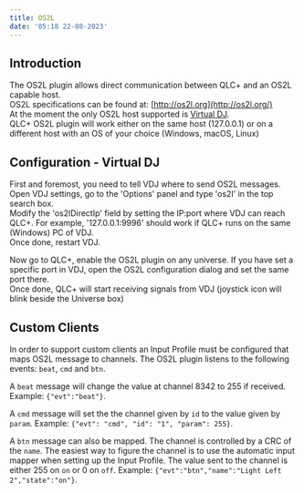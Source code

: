 ```yaml
---
title: OS2L
date: '05:18 22-08-2023'
---
```


Introduction
------------

The OS2L plugin allows direct communication between QLC+ and an OS2L capable host.  
OS2L specifications can be found at: [http://os2l.org](http://os2l.org/)  
At the moment the only OS2L host supported is [Virtual DJ](https://www.virtualdj.com/).  
QLC+ OS2L plugin will work either on the same host (127.0.0.1) or on a different host with an OS of your choice (Windows, macOS, Linux)

Configuration - Virtual DJ
--------------------------

First and foremost, you need to tell VDJ where to send OS2L messages.  
Open VDJ settings, go to the 'Options' panel and type 'os2l' in the top search box.  
Modify the 'os2lDirectIp' field by setting the IP:port where VDJ can reach QLC+. For example, '127.0.0.1:9996' should work if QLC+ runs on the same (Windows) PC of VDJ.  
Once done, restart VDJ.  
  
Now go to QLC+, enable the OS2L plugin on any universe. If you have set a specific port in VDJ, open the OS2L configuration dialog and set the same port there.  
Once done, QLC+ will start receiving signals from VDJ (joystick icon will blink beside the Universe box)

Custom Clients
--------------

In order to support custom clients an Input Profile must be configured that maps OS2L message to channels. The OS2L plugin listens to the following events: `beat`, `cmd` and `btn`.

A `beat` message will change the value at channel 8342 to 255 if received. Example: `{"evt":"beat"}`.

A `cmd` message will set the the channel given by `id` to the value given by `param`. Example: `{"evt": "cmd", "id": "1", "param": 255}`.

A `btn` message can also be mapped. The channel is controlled by a CRC of the `name`. The easiest way to figure the channel is to use the automatic input mapper when setting up the Input Profile. The value sent to the channel is either 255 on `on` or 0 on `off`. Example: `{"evt":"btn","name":"Light Left 2","state":"on"}`.

